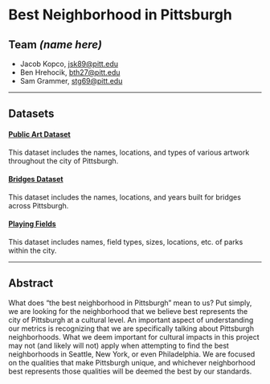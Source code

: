 # Best Neighborhood in Pittsburgh
## Team *(name here)*
- Jacob Kopco, jsk89@pitt.edu
- Ben Hrehocik, bth27@pitt.edu
- Sam Grammer, stg69@pitt.edu

---

## Datasets
#### **[Public Art Dataset](https://data.wprdc.org/dataset/city-of-pittsburgh-public-art)**
This dataset includes the names, locations, and types of various artwork throughout the city of Pittsburgh.

#### **[Bridges Dataset](https://data.wprdc.org/dataset/city-of-pittsburgh-bridges)**
This dataset includes the names, locations, and years built for bridges across Pittsburgh.

#### **[Playing Fields](https://data.wprdc.org/dataset/playing-fields)**
This dataset includes names, field types, sizes, locations, etc. of parks within the city.

---

## Abstract
What does “the best neighborhood in Pittsburgh” mean to us?
Put simply, we are looking for the neighborhood that we believe best represents the city of Pittsburgh at a cultural level. An important aspect of understanding our metrics is recognizing that we are specifically talking about Pittsburgh neighborhoods. What we deem important for cultural impacts in this project may not (and likely will not) apply when attempting to find the best neighborhoods in Seattle, New York, or even Philadelphia. We are focused on the qualities that make Pittsburgh unique, and whichever neighborhood best represents those qualities will be deemed the best by our standards.
